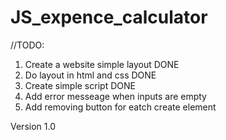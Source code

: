 # JS_expence_calculator

//TODO:

1. Create a website simple layout DONE
2. Do layout in html and css DONE
3. Create simple script DONE
4. Add error messeage when inputs are empty
5. Add removing button for eatch create element

Version 1.0
